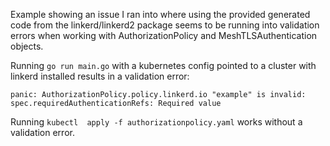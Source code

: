 Example showing an issue I ran into where using the provided generated code from the linkerd/linkerd2 package seems to be running into validation errors when working with AuthorizationPolicy and MeshTLSAuthentication objects.

Running `go run main.go` with a kubernetes config pointed to a cluster with linkerd installed results in a validation error:

```
panic: AuthorizationPolicy.policy.linkerd.io "example" is invalid: spec.requiredAuthenticationRefs: Required value
```

Running `kubectl  apply -f authorizationpolicy.yaml` works without a validation error.
